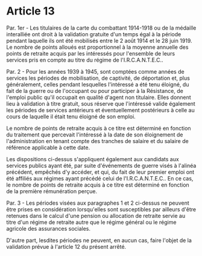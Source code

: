 # Article 13

Par. 1er - Les titulaires de la carte du combattant 1914-1918 ou de la médaille interalliée ont droit à la validation gratuite d'un temps égal à la période pendant laquelle ils ont été mobilisés entre le 2 août 1914 et le 28 juin 1919. Le nombre de points alloués est proportionnel à la moyenne annuelle des points de retraite acquis par les intéressés pour l'ensemble de leurs services pris en compte au titre du régime de l'I.R.C.A.N.T.E.C..

Par. 2 - Pour les années 1939 à 1945, sont comptées comme années de services les périodes de mobilisation, de captivité, de déportation et, plus généralement, celles pendant lesquelles l'intéressé a été tenu éloigné, du fait de la guerre ou de l'occupant ou pour participer à la Résistance, de l'emploi public qu'il occupait en qualité d'agent non titulaire. Elles donnent lieu à validation à titre gratuit, sous réserve que l'intéressé valide également les périodes de services antérieurs et éventuellement postérieurs à celle au cours de laquelle il était tenu éloigné de son emploi.

Le nombre de points de retraite acquis à ce titre est déterminé en fonction du traitement que percevait l'intéressé à la date de son éloignement de l'administration en tenant compte des tranches de salaire et du salaire de référence applicable à cette date.

Les dispositions ci-dessus s'appliquent également aux candidats aux services publics ayant été, par suite d'événements de guerre visés à l'alinéa précédent, empêchés d'y accéder, et qui, du fait de leur premier emploi ont été affiliés aux régimes ayant précédé celui de l'I.R.C.A.N.T.E.C.. En ce cas, le nombre de points de retraite acquis à ce titre est déterminé en fonction de la première rémunération perçue.

Par. 3 - Les périodes visées aux paragraphes 1 et 2 ci-dessus ne peuvent être prises en considération lorsqu'elles sont susceptibles par ailleurs d'être retenues dans le calcul d'une pension ou allocation de retraite servie au titre d'un régime de retraite autre que le régime général ou le régime agricole des assurances sociales.

D'autre part, lesdites périodes ne peuvent, en aucun cas, faire l'objet de la validation prévue à l'article 12 du présent arrêté.
